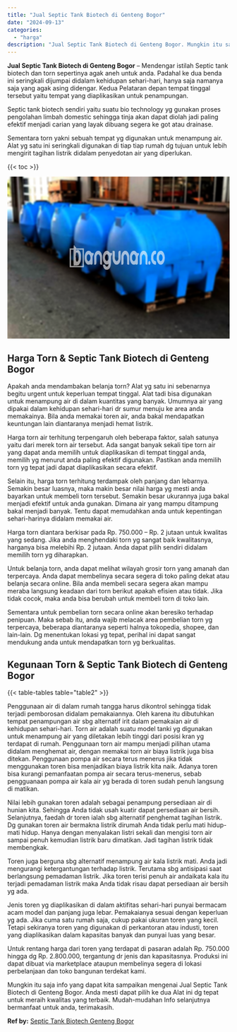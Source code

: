 ```yaml
---
title: "Jual Septic Tank Biotech di Genteng Bogor"
date: "2024-09-13"
categories: 
  - "harga"
description: "Jual Septic Tank Biotech di Genteng Bogor. Mungkin itu saja info yang dapat kita sampaikan mengenai Jual Septic Tank Biotech di Genteng Bogor. Anda mesti dap..."
---
```


**Jual Septic Tank Biotech di Genteng Bogor** – Mendengar istilah Septic tank biotech dan torn sepertinya agak aneh untuk anda. Padahal ke dua benda ini seringkali dijumpai didalam kehidupan sehari-hari, hanya saja namanya saja yang agak asing didengar. Kedua Pelataran depan tempat tinggal tersebut yaitu tempat yang diaplikasikan untuk penampungan.

Septic tank biotech sendiri yaitu suatu bio technology yg gunakan proses pengolahan limbah domestic sehingga tinja akan dapat diolah jadi paling efektif menjadi carian yang layak dibuang segera ke got atau drainase.

Sementara torn yakni sebuah tempat yg digunakan untuk menampung air. Alat yg satu ini seringkali digunakan di tiap tiap rumah dg tujuan untuk lebih mengirit tagihan listrik didalam penyedotan air yang diperlukan.

{{< toc >}}

![Jual Septic Tank Biotech di Genteng Bogor](/images/jual-bio-septictank-16.png)

## Harga Torn & Septic Tank Biotech di Genteng Bogor

Apakah anda mendambakan belanja torn? Alat yg satu ini sebenarnya begitu urgent untuk keperluan tempat tinggal. Alat tadi bisa digunakan untuk menampung air di dalam kuantitas yang banyak. Umumnya air yang dipakai dalam kehidupan sehari-hari dr sumur menuju ke area anda memakainya. Bila anda memakai toren air, anda bakal mendapatkan keuntungan lain diantaranya menjadi hemat listrik.

Harga torn air terhitung terpengaruh oleh beberapa faktor, salah satunya yaitu dari merek torn air tersebut. Ada sangat banyak sekali tipe torn air yang dapat anda memilih untuk diaplikasikan di tempat tinggal anda, memilih yg menurut anda paling efektif digunakan. Pastikan anda memilih torn yg tepat jadi dapat diaplikasikan secara efektif.

Selain itu, harga torn terhitung terdampak oleh panjang dan lebarnya. Semakin besar luasnya, maka makin besar nilai harga yg mesti anda bayarkan untuk membeli torn tersebut. Semakin besar ukurannya juga bakal menjadi efektif untuk anda gunakan. Dimana air yang mampu ditampung bakal menjadi banyak. Tentu dapat memudahkan anda untuk kepentingan sehari-harinya didalam memakai air.

Harga torn diantara berkisar pada Rp. 750.000 – Rp. 2 jutaan untuk kwalitas yang sedang. Jika anda menghendaki torn yg sangat baik kwalitasnya, harganya bisa melebihi Rp. 2 jutaan. Anda dapat pilih sendiri didalam memilih torn yg diharapkan.

Untuk belanja torn, anda dapat melihat wilayah grosir torn yang amanah dan terpercaya. Anda dapat membelinya secara segera di toko paling dekat atau belanja secara online. Bila anda membeli secara segera akan mampu meraba langsung keadaan dari torn berikut apakah efisien atau tidak. Jika tidak cocok, maka anda bisa berubah untuk membeli torn di toko lain.

Sementara untuk pembelian torn secara online akan beresiko terhadap penipuan. Maka sebab itu, anda wajib melacak area pembelian torn yg terpercaya, beberapa diantaranya seperti halnya tokopedia, shopee, dan lain-lain. Dg menentukan lokasi yg tepat, perihal ini dapat sangat mendukung anda untuk mendapatkan torn yg berkualitas.

## Kegunaan Torn & Septic Tank Biotech di Genteng Bogor

{{< table-tables table="table2" >}}

Penggunaan air di dalam rumah tangga harus dikontrol sehingga tidak terjadi pemborosan didalam pemakaiannya. Oleh karena itu dibutuhkan tempat penampungan air sbg alternatif irit dalam pemakaian air di kehidupan sehari-hari. Torn air adalah suatu model tanki yg digunakan untuk menampung air yang diletakan lebih tinggi dari posisi kran yg terdapat di rumah. Penggunaan torn air mampu menjadi pilihan utama didalam menghemat air, dengan memakai torn air biaya listrik juga bisa ditekan. Penggunaan pompa air secara terus menerus jika tidak menggunakan toren bisa menjadikan biaya listrik kita naik. Adanya toren bisa kurangi pemanfaatan pompa air secara terus-menerus, sebab pengguanaan pompa air kala air yg berada di toren sudah penuh langsung di matikan.

Nilai lebih gunakan toren adalah sebagai penampung persediaan air di hunian kita. Sehingga Anda tidak usah kuatir dapat persediaan air bersih. Selanjutnya, faedah dr toren ialah sbg alternatif penghemat tagihan listrik. Dg gunakan toren air bermakna listrik dirumah Anda tidak perlu mati hidup-mati hidup. Hanya dengan menyalakan listri sekali dan mengisi torn air sampai penuh kemudian listrik baru dimatikan. Jadi tagihan listrik tidak membengkak.

Toren juga berguna sbg alternatif menampung air kala listrik mati. Anda jadi mengurangi ketergantungan terhadap listrik. Terutama sbg antisipasi saat berlangsung pemadaman listrik. Jika toren terisi penuh air andaikata kala itu terjadi pemadaman listrik maka Anda tidak risau dapat persediaan air bersih yg ada.

Jenis toren yg diaplikasikan di dalam aktifitas sehari-hari punyai bermacam acam model dan panjang juga lebar. Pemakaianya sesuai dengan keperluan yg ada. Jika cuma satu rumah saja, cukup pakai ukuran toren yang kecil. Tetapi sekiranya toren yang digunakan di perkantoran atau industi, toren yang diaplikasikan dalam kapasitas banyak dan punyai luas yang besar.

Untuk rentang harga dari toren yang terdapat di pasaran adalah Rp. 750.000 hingga dg Rp. 2.800.000, tergantung dr jenis dan kapasitasnya. Produksi ini dapat dibuat via marketplace ataupun membelinya segera di lokasi perbelanjaan dan toko bangunan terdekat kami.

Mungkin itu saja info yang dapat kita sampaikan mengenai Jual Septic Tank Biotech di Genteng Bogor. Anda mesti dapat pilih ke dua Alat ini dg tepat untuk meraih kwalitas yang terbaik. Mudah-mudahan Info selanjutnya bermanfaat untuk anda, terimakasih.

**Ref by:** [Septic Tank Biotech Genteng Bogor](https://id.wikipedia.org/wiki/Septic)
